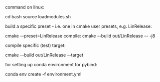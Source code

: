 command on linux:

cd bash
source loadmodules.sh



build a specific preset - i.e. one in cmake user presets, e.g. LinRelease:

cmake --preset=LinRelease
compile:
cmake --build out/LinRelease -- -j8

compile specific (test)  target:

cmake --build out/LinRelease --target 


for setting up conda environment for pybind:

conda env create -f environment.yml